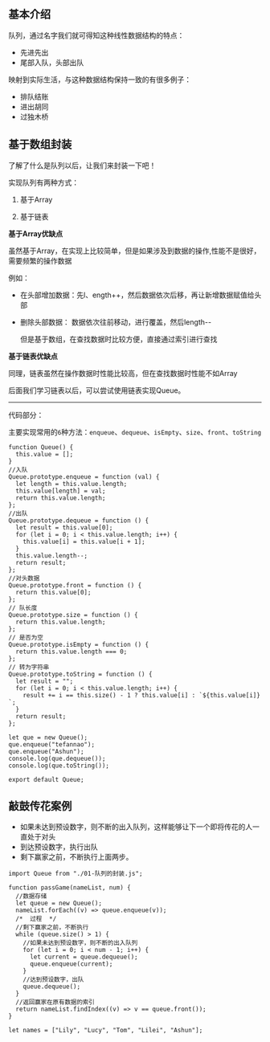 ## 基本介绍

队列，通过名字我们就可得知这种线性数据结构的特点：

* 先进先出
* 尾部入队，头部出队

映射到实际生活，与这种数据结构保持一致的有很多例子：

* 排队结账
* 进出胡同
* 过独木桥

## 基于数组封装

了解了什么是队列以后，让我们来封装一下吧！

 实现队列有两种方式：

1. 基于Array

2. 基于链表

**基于Array优缺点**

  虽然基于Array，在实现上比较简单，但是如果涉及到数据的操作,性能不是很好，需要频繁的操作数据

  例如：

* 在头部增加数据：先l、ength++，然后数据依次后移，再让新增数据赋值给头部

* 删除头部数据： 数据依次往前移动，进行覆盖，然后length--

  但是基于数组，在查找数据时比较方便，直接通过索引进行查找

**基于链表优缺点**

  同理，链表虽然在操作数据时性能比较高，但在查找数据时性能不如Array

  后面我们学习链表以后，可以尝试使用链表实现Queue。

---

代码部分：

主要实现常用的`6`种方法：`enqueue`、`dequeue`、`isEmpty`、`size`、`front`、`toString`

```
function Queue() {
  this.value = [];
}
//入队
Queue.prototype.enqueue = function (val) {
  let length = this.value.length;
  this.value[length] = val;
  return this.value.length;
};
//出队
Queue.prototype.dequeue = function () {
  let result = this.value[0];
  for (let i = 0; i < this.value.length; i++) {
    this.value[i] = this.value[i + 1];
  }
  this.value.length--;
  return result;
};
//对头数据
Queue.prototype.front = function () {
  return this.value[0];
};
// 队长度
Queue.prototype.size = function () {
  return this.value.length;
};
// 是否为空
Queue.prototype.isEmpty = function () {
  return this.value.length === 0;
};
// 转为字符串
Queue.prototype.toString = function () {
  let result = "";
  for (let i = 0; i < this.value.length; i++) {
    result += i == this.size() - 1 ? this.value[i] : `${this.value[i]} `;
  }
  return result;
};

let que = new Queue();
que.enqueue("tefannao");
que.enqueue("Ashun");
console.log(que.dequeue());
console.log(que.toString());

export default Queue;
```

## 敲鼓传花案例

* 如果未达到预设数字，则不断的出入队列，这样能够让下一个即将传花的人一直处于对头
* 到达预设数字，执行出队
* 剩下赢家之前，不断执行上面两步。

```
import Queue from "./01-队列的封装.js";

function passGame(nameList, num) {
  //数据存储
  let queue = new Queue();
  nameList.forEach((v) => queue.enqueue(v));
  /*  过程  */
  //剩下赢家之前，不断执行
  while (queue.size() > 1) {
    //如果未达到预设数字，则不断的出入队列
    for (let i = 0; i < num - 1; i++) {
      let current = queue.dequeue();
      queue.enqueue(current);
    }
    //达到预设数字，出队
    queue.dequeue();
  }
  //返回赢家在原有数据的索引
  return nameList.findIndex((v) => v == queue.front());
}

let names = ["Lily", "Lucy", "Tom", "Lilei", "Ashun"];
```


